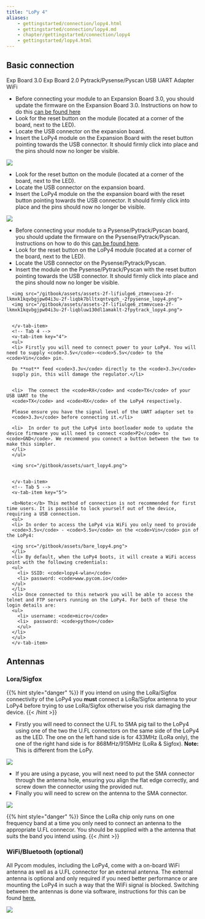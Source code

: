 ```yaml
---
title: "LoPy 4"
aliases:
    - gettingstarted/connection/lopy4.html
    - gettingstarted/connection/lopy4.md
    - chapter/gettingstarted/connection/lopy4
    - gettingstarted/lopy4.html
---
```


## Basic connection

<div>
<v-tabs
    dark
    color="#1E1E3C"
    slider-color="red">
    <v-tab ripple key="1">Exp Board 3.0</v-tab>      
    <v-tab ripple key="2">Exp Board 2.0</v-tab>
    <v-tab ripple key="3"> Pytrack/Pysense/Pyscan</v-tab>
    <v-tab ripple key="4">USB UART Adapter</v-tab>
    <v-tab ripple key="5">WiFi</v-tab>
      <v-tabs-items>
      <!-- Tab 1 -->
      <v-tab-item key="1">
      <ul>
          <li> Before connecting your module to an Expansion Board 3.0, you should update the firmware on the Expansion Board 3.0. Instructions on how to do this
          <a href="/pytrackpysense/installation/firmware">can be found here</a>
        </li>
        <li> Look for the reset button on the module (located at a corner of the board, next to the LED).
        </li>
        <li> Locate the USB connector on the expansion board.</li>
        <li> Insert the LoPy4 module on the Expansion Board with the reset button pointing towards the USB connector. It should firmly click into place and the pins should now no longer be visible.
        </li>
        </ul>
        <img src="/gitbook/assets/expansion_board_3_lopy4.png">
      </v-tab-item>
      <!-- Tab 2 -->
      <v-tab-item key="2">
      <ul>
      <li> Look for the reset button on the module (located at a corner of the board, next to the LED).</li>
      <li> Locate the USB connector on the expansion board.</li>
      <li> Insert the LoPy4 module on the the expansion board with the reset button pointing towards the USB connector. It should firmly click into place and the pins should now no longer be visible.</li>
      </ul>
      <img src="/gitbook/assets/expansion_board_2_lopy4.png">
      </v-tab-item>
      <!-- Tab 3 -->
      <v-tab-item key="3">
      <ul>
      <li> Before connecting your module to a Pysense/Pytrack/Pyscan board, you should update the firmware on the Pysense/Pytrack/Pyscan. Instructions on how to do this  
      <a href="/pytrackpysense/installation/firmware">can be found here</a>.</li>
      <li> Look for the reset button on the LoPy4 module (located at a corner of the board, next to the LED).</li>
      <li> Locate the USB connector on the Pysense/Pytrack/Pyscan.</li>
      <li> Insert the module on the Pysense/Pytrack/Pyscan with the reset button pointing towards the USB connector. It should firmly click into place and the pins should now no longer be visible.</li>
      </ul>

      <img src="/gitbook/assets/assets-2f-lifiulge6_ztmmvcuea-2f-lkmxk1kqvbgjpw04i3u-2f-liqbk7blltxqntvqzh_-2fpysense_lopy4.png">
      <img src="/gitbook/assets/assets-2f-lifiulge6_ztmmvcuea-2f-lkmxk1kqvbgjpw04i3u-2f-liqbluw130dl1amaklt-2fpytrack_lopy4.png">


      </v-tab-item>
      <!-- Tab 4 -->
      <v-tab-item key="4">
      <ul>
      <li> Firstly you will need to connect power to your LoPy4. You will need to supply <code>3.5v</code>-<code>5.5v</code> to the <code>Vin</code> pin.

      Do **not** feed <code>3.3v</code> directly to the <code>3.3v</code>
      supply pin, this will damage the regulator.</li>


      <li>  The connect the <code>RX</code> and <code>TX</code> of your USB UART to the
      <code>TX</code> and <code>RX</code> of the LoPy4 respectively.

      Please ensure you have the signal level of the UART adapter set to
      <code>3.3v</code> before connecting it.</li>

      <li>  In order to put the LoPy4 into bootloader mode to update the device firmware you will need to connect <code>P2</code> to <code>GND</code>. We recommend you connect a button between the two to make this simpler.
      </li>
      </ul>

      <img src="/gitbook/assets/uart_lopy4.png">


      </v-tab-item>
      <!-- Tab 5 -->
      <v-tab-item key="5">

      <b>Note:</b> This method of connection is not recommended for first time users. It is possible to lock yourself out of the device, requiring a USB connection.
      <ul>
      <li> In order to access the LoPy4 via WiFi you only need to provide
      <code>3.5v</code> - <code>5.5v</code> on the <code>Vin</code> pin of the LoPy4:

      <ing src="/gitbook/assets/bare_lopy4.png">
      </li>
      <li> By default, when the LoPy4 boots, it will create a WiFi access point with the following credentials:
      <ul>
        <li> SSID: <code>lopy4-wlan</code>
        <li> password: <code>www.pycom.io</code>
      </ul>
      </li>
      <li> Once connected to this network you will be able to access the telnet and FTP servers running on the LoPy4. For both of these the login details are:
      <ul>
        <li> username: <code>micro</code>
        <li>  password: <code>python</code>
        </ul>
      </li>
      </ul>
      </v-tab-item>
 </v-tabs-items>
  </v-tabs>
</div>

## Antennas

### Lora/Sigfox

{{% hint style="danger" %}}
If you intend on using the LoRa/Sigfox connectivity of the LoPy4 you **must** connect a LoRa/Sigfox antenna to your LoPy4 before trying to use LoRa/Sigfox otherwise you risk damaging the device.
{{< /hint >}}

* Firstly you will need to connect the U.FL to SMA pig tail to the LoPy4 using one of the two the U.FL connectors on the same side of the LoPy4 as the LED. The one on the left hand side is for 433MHz (LoRa only), the one of the right hand side is for 868MHz/915MHz (LoRa & Sigfox). **Note:** This is different from the LoPy.

![](/gitbook/assets/lora_sigfox_pigtail_lopy4.png)

* If you are using a pycase, you will next need to put the SMA connector through the antenna hole, ensuring you align the flat edge correctly, and screw down the connector using the provided nut.
* Finally you will need to screw on the antenna to the SMA connector.

![](/gitbook/assets/lora_sigfox_pigtail_ant_lopy4.png)

{{% hint style="danger" %}}
Since the LoRa chip only runs on one frequency band at a time you only need to connect an antenna to the appropriate U.FL connecor. You should be supplied with a the antenna that suits the band you intend using.
{{< /hint >}}

### WiFi/Bluetooth (optional)

All Pycom modules, including the LoPy4, come with a on-board WiFi antenna as well as a U.FL connector for an external antenna. The external antenna is optional and only required if you need better performance or are mounting the LoPy4 in such a way that the WiFi signal is blocked. Switching between the antennas is done via software, instructions for this can be found [here.](/firmwareapi/pycom/network/wlan)

![](/gitbook/assets/wifi_pigtail_ant_lopy4.png)
